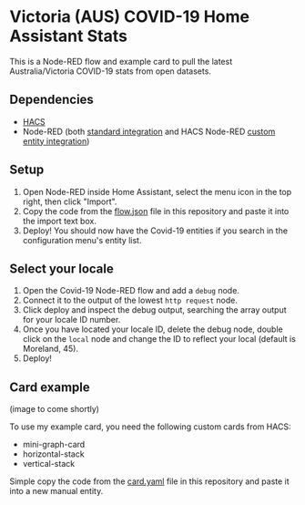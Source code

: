 # Victoria (AUS) COVID-19 Home Assistant Stats

This is a Node-RED flow and example card to pull the latest Australia/Victoria COVID-19 stats from open datasets.


## Dependencies

- [HACS](https://hacs.xyz/docs/installation/manual)
- Node-RED (both [standard integration](https://community.home-assistant.io/t/home-assistant-community-add-on-node-red/55023) and HACS Node-RED [custom entity integration](https://github.com/zachowj/hass-node-red))

## Setup

1. Open Node-RED inside Home Assistant, select the menu icon in the top right, then click "Import".
2. Copy the code from the [flow.json](flow.json) file in this repository and paste it into the import text box.
3. Deploy! You should now have the Covid-19 entities if you search in the configuration menu's entity list.

## Select your locale

1. Open the Covid-19 Node-RED flow and add a `debug` node.
2. Connect it to the output of the lowest `http request` node.
3. Click deploy and inspect the debug output, searching the array output for your locale ID number.
4. Once you have located your locale ID, delete the debug node, double click on the `local` node and change the ID to reflect your local (default is Moreland, 45).
5. Deploy!

## Card example

(image to come shortly)  

To use my example card, you need the following custom cards from HACS:
 
 - mini-graph-card
 - horizontal-stack
 - vertical-stack
 
 Simple copy the code from the [card.yaml](card.yaml) file in this repository and paste it into a new manual entity.  
